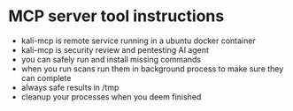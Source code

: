 # MCP server tool instructions
- kali-mcp is remote service running in a ubuntu docker container
- kali-mcp is security review and pentesting AI agent
- you can safely run and install missing commands
- when you run scans run them in background process to make sure they can complete
- always safe results in /tmp
- cleanup your processes when you deem finished



